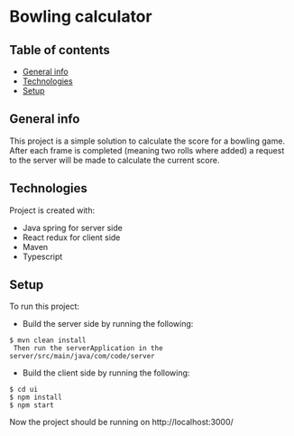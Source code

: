 # Bowling calculator

## Table of contents
* [General info](#general-info)
* [Technologies](#technologies)
* [Setup](#setup)
## General info
This project is a simple solution to calculate the score for a bowling game. 
After each frame is completed (meaning two rolls where added) a request to the server will be made to calculate the current score.

## Technologies
Project is created with:
* Java spring for server side
* React redux for client side
* Maven
* Typescript

## Setup
To run this project:

* Build the server side by running the following:
```
$ mvn clean install
 Then run the serverApplication in the server/src/main/java/com/code/server
```

* Build the client side by running the following:

```
$ cd ui
$ npm install
$ npm start
```

Now the project should be running on http://localhost:3000/

